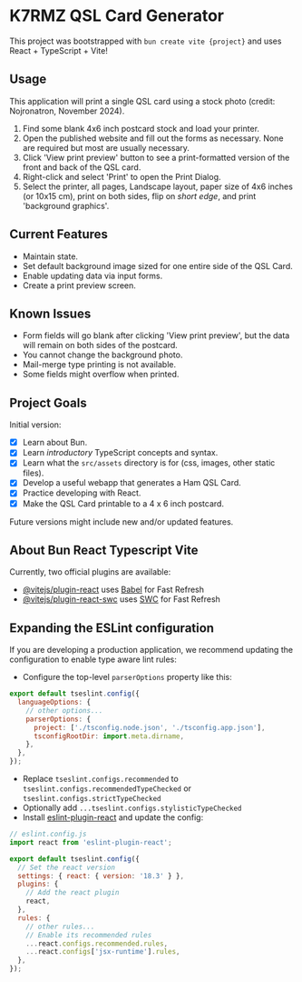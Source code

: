 # K7RMZ QSL Card Generator

This project was bootstrapped with `bun create vite {project}` and uses React + TypeScript + Vite!

## Usage

This application will print a single QSL card using a stock photo (credit: Nojronatron, November 2024).

1. Find some blank 4x6 inch postcard stock and load your printer.
1. Open the published website and fill out the forms as necessary. None are required but most are usually necessary.
1. Click 'View print preview' button to see a print-formatted version of the front and back of the QSL card.
1. Right-click and select 'Print' to open the Print Dialog.
1. Select the printer, all pages, Landscape layout, paper size of 4x6 inches (or 10x15 cm), print on both sides, flip on _short edge_, and print 'background graphics'.

## Current Features

- Maintain state.
- Set default background image sized for one entire side of the QSL Card.
- Enable updating data via input forms.
- Create a print preview screen.

## Known Issues

- Form fields will go blank after clicking 'View print preview', but the data will remain on both sides of the postcard.
- You cannot change the background photo.
- Mail-merge type printing is not available.
- Some fields might overflow when printed.

## Project Goals

Initial version:

- [x] Learn about Bun.
- [x] Learn _introductory_ TypeScript concepts and syntax.
- [x] Learn what the `src/assets` directory is for (css, images, other static files).
- [x] Develop a useful webapp that generates a Ham QSL Card.
- [x] Practice developing with React.
- [x] Make the QSL Card printable to a 4 x 6 inch postcard.

Future versions might include new and/or updated features.

## About Bun React Typescript Vite

Currently, two official plugins are available:

- [@vitejs/plugin-react](https://github.com/vitejs/vite-plugin-react/blob/main/packages/plugin-react/README.md) uses [Babel](https://babeljs.io/) for Fast Refresh
- [@vitejs/plugin-react-swc](https://github.com/vitejs/vite-plugin-react-swc) uses [SWC](https://swc.rs/) for Fast Refresh

## Expanding the ESLint configuration

If you are developing a production application, we recommend updating the configuration to enable type aware lint rules:

- Configure the top-level `parserOptions` property like this:

```js
export default tseslint.config({
  languageOptions: {
    // other options...
    parserOptions: {
      project: ['./tsconfig.node.json', './tsconfig.app.json'],
      tsconfigRootDir: import.meta.dirname,
    },
  },
});
```

- Replace `tseslint.configs.recommended` to `tseslint.configs.recommendedTypeChecked` or `tseslint.configs.strictTypeChecked`
- Optionally add `...tseslint.configs.stylisticTypeChecked`
- Install [eslint-plugin-react](https://github.com/jsx-eslint/eslint-plugin-react) and update the config:

```js
// eslint.config.js
import react from 'eslint-plugin-react';

export default tseslint.config({
  // Set the react version
  settings: { react: { version: '18.3' } },
  plugins: {
    // Add the react plugin
    react,
  },
  rules: {
    // other rules...
    // Enable its recommended rules
    ...react.configs.recommended.rules,
    ...react.configs['jsx-runtime'].rules,
  },
});
```

